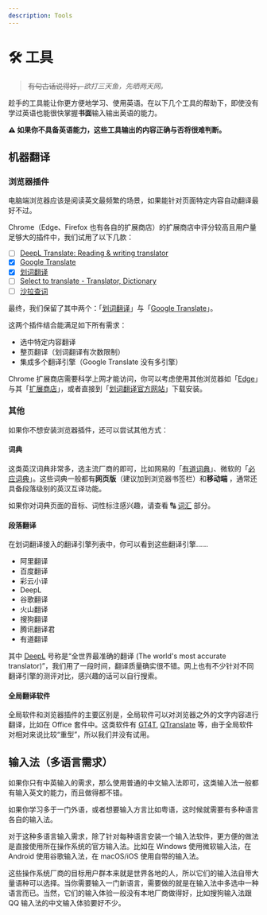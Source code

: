 ```yaml
---
description: Tools
---
```


# 🛠 工具

<!--@include: ./fm-desc.md-->

> ~~有句古话说得好，~~_欲打三天鱼，先晒两天网。_

趁手的工具能让你更方便地学习、使用英语。在以下几个工具的帮助下，即使没有学过英语也能很快掌握**书面**输入输出英语的能力。

**⚠️ 如果你不具备英语能力，这些工具输出的内容正确与否将很难判断。**

## 机器翻译

### 浏览器插件

电脑端浏览器应该是阅读英文最频繁的场景，如果能针对页面特定内容自动翻译最好不过。

Chrome（Edge、Firefox 也有各自的扩展商店）的扩展商店中评分较高且用户量足够大的插件中，我们试用了以下几款：

* [ ] [DeepL Translate: Reading & writing translator](https://chrome.google.com/webstore/detail/deepl-translate-reading-w/cofdbpoegempjloogbagkncekinflcnj)
* [x] [Google Translate](https://chrome.google.com/webstore/detail/google-translate/aapbdbdomjkkjkaonfhkkikfgjllcleb)
* [x] [划词翻译](https://chrome.google.com/webstore/detail/%E5%88%92%E8%AF%8D%E7%BF%BB%E8%AF%91/ikhdkkncnoglghljlkmcimlnlhkeamad)
* [ ] [Select to translate - Translator, Dictionary](https://chrome.google.com/webstore/detail/select-to-translate-trans/ibppednjgooiepmkgdcoppnmbhmieefh)
* [ ] [沙拉查词](https://chrome.google.com/webstore/detail/%E6%B2%99%E6%8B%89%E6%9F%A5%E8%AF%8D-%E8%81%9A%E5%90%88%E8%AF%8D%E5%85%B8%E5%88%92%E8%AF%8D%E7%BF%BB%E8%AF%91/cdonnmffkdaoajfknoeeecmchibpmkmg)

最终，我们保留了其中两个：「[划词翻译](https://chrome.google.com/webstore/detail/%E5%88%92%E8%AF%8D%E7%BF%BB%E8%AF%91/ikhdkkncnoglghljlkmcimlnlhkeamad)」与「[Google Translate](https://chrome.google.com/webstore/detail/google-translate/aapbdbdomjkkjkaonfhkkikfgjllcleb)」。

这两个插件结合能满足如下所有需求：

* 选中特定内容翻译
* 整页翻译（划词翻译有次数限制）
* 集成多个翻译引擎（Google Translate 没有多引擎）

Chrome 扩展商店需要科学上网才能访问，你可以考虑使用其他浏览器如「[Edge](https://www.microsoft.com/zh-cn/edge)」与其「[扩展商店](https://microsoftedge.microsoft.com/addons/)」，或者直接到「[划词翻译官方网站](https://hcfy.app/)」下载安装。

### 其他

如果你不想安装浏览器插件，还可以尝试其他方式：

#### 词典

这类英汉词典非常多，选主流厂商的即可，比如网易的「[有道词典](https://dict.youdao.com/)」、微软的「[必应词典](https://cn.bing.com/dict)」。这些词典一般都有**网页版**（建议加到浏览器书签栏）和**移动端** ，通常还具备段落级别的英汉互译功能。

如果你对词典页面的音标、词性标注感兴趣，请查看 🔠 [词汇](vocabulary/) 部分。

#### 段落翻译

在划词翻译接入的翻译引擎列表中，你可以看到这些翻译引擎……

* 阿里翻译
* 百度翻译
* 彩云小译
* DeepL
* 谷歌翻译
* 火山翻译
* 搜狗翻译
* 腾讯翻译君
* 有道翻译

其中 [DeepL](https://www.deepl.com/) 号称是“全世界最准确的翻译 (The world's most accurate translator)”，我们用了一段时间，翻译质量确实很不错。网上也有不少针对不同翻译引擎的测评对比，感兴趣的话可以自行搜索。

#### 全局翻译软件

全局软件和浏览器插件的主要区别是，全局软件可以对浏览器之外的文字内容进行翻译，比如在 Office 套件中。这类软件有 [GT4T](https://gt4t.cn/), [QTranslate](https://quest-app.appspot.com/) 等，由于全局软件对相对来说比较“重型”，所以我们并没有试用。

## 输入法（多语言需求）

如果你只有中英输入的需求，那么使用普通的中文输入法即可，这类输入法一般都有输入英文的能力，而且做得都不错。

如果你学习多于一门外语，或者想要输入方言比如粤语，这时候就需要有多种语言各自的输入法。

对于这种多语言输入需求，除了针对每种语言安装一个输入法软件，更方便的做法是直接使用所在操作系统的官方输入法。比如在 Windows 使用微软输入法，在 Android 使用谷歌输入法，在 macOS/iOS 使用自带的输入法。

这些操作系统厂商的目标用户群本来就是世界各地的人，所以它们的输入法自带大量语种可以选择。当你需要输入一门新语言，需要做的就是在输入法中多选中一种语言而已。当然，它们的输入体验一般没有本地厂商做得好，比如搜狗输入法跟 QQ 输入法的中文输入体验要好不少。
